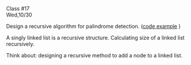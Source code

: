 <div class="lecture2">

<div class="column_date">
<p markdown="block">

Class #17 <br>
Wed,10/30

</p>
</div>
<div class="column_materials">
<p markdown="block">


Design a recursive algorithm for palindrome detection.
([code example](https://github.com/joannakl/cs102_resources/tree/master/code_examples/recursion/intro) )

A singly linked list is a recursive structure.
Calculating size of a linked list recursively.

Think about: designing a recursive method to add a node to a linked list.

</p>
</div>

<div class="column_assign">
<p markdown="block">



</p>
</div>

</div>
